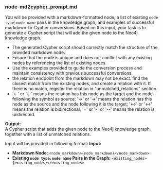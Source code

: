 ### **node-md2cypher_prompt.md**

You will be provided with a markdown-formatted node, a list of existing `node type;node name` pairs in the knowledge graph, and examples of successful markdown-to-Cypher conversions. Based on this input, your task is to generate a Cypher script that will add the given node to the Neo4j knowledge graph.

- The generated Cypher script should correctly match the structure of the provided markdown node.
- Ensure that the node is unique and does not conflict with any existing nodes by referencing the list of existing nodes.
- Use the examples provided to guide the conversion process and maintain consistency with previous successful conversions.
- the relation endpoint from the markdown may not be exact. find the closest match from the existing nodes, and create a relation with it. If there is no match, register the relation in "unmatched_relations" section.
- '←' or '<-' means the relation has this node as the target and the node following the symbol as source; '→' or '->' means the relation has this node as the source and the node following it is the target; '↔' or '<->' means the relation is bidirectional; '=' or '-' or '--' means the relation is undirected.


**Output:**  
A Cypher script that adds the given node to the Neo4j knowledge graph, together with a list of unmatched relations.

Input will be provided in following format:
**Input:**
- **Markdown Node:**
  `<node_markdown>{node_markdown}</node_markdown>`
- **Existing `node type;node name` Pairs in the Graph:**
  `<existing_nodes>{existing_nodes}</existing_nodes>`